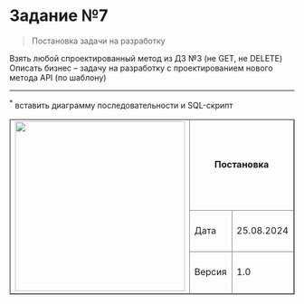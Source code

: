 # Задание №7
> Постановка задачи на разработку

Взять любой спроектированный метод из ДЗ №3 (не GET, не DELETE)
Описать бизнес – задачу на разработку с проектированием нового метода API (по шаблону)

----
<sup>*</sup> вставить диаграмму последовательности и SQL-скрипт

<table width="1000" border="1">
<thead>
  <tr>
    <td rowspan="3"><img width="300px" src="https://github.com/user-attachments/assets/9d985eaa-c3fc-4ab3-b84c-4acbd7c1bbb2"></td>
    <td colspan="2" width="700"><p align="center"><b> Постановка </b></p></td>
  </tr>
  <tr>
    <td>Дата</td>
    <td>25.08.2024</td>
  </tr>
  <tr>
    <td>Версия</td>
    <td>1.0</td>
  </tr>
</thead>
</table>
